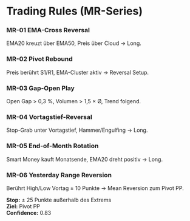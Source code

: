 # Trading Rules (MR-Series)

### MR-01 EMA-Cross Reversal  
EMA20 kreuzt über EMA50, Preis über Cloud → Long.

### MR-02 Pivot Rebound  
Preis berührt S1/R1, EMA-Cluster aktiv → Reversal Setup.

### MR-03 Gap-Open Play  
Open Gap > 0,3 %, Volumen > 1,5 × Ø, Trend folgend.

### MR-04 Vortagstief-Reversal  
Stop-Grab unter Vortagstief, Hammer/Engulfing → Long.

### MR-05 End-of-Month Rotation  
Smart Money kauft Monatsende, EMA20 dreht positiv → Long.

### MR-06 Yesterday Range Reversion  
Berührt High/Low Vortag ± 10 Punkte → Mean Reversion zum Pivot PP.

**Stop:** ± 25 Punkte außerhalb des Extrems  
**Ziel:** Pivot PP  
**Confidence:** 0.83
